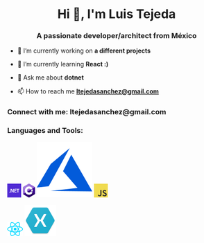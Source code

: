 <h1 align="center">Hi 👋, I'm Luis Tejeda</h1>
<h3 align="center">A passionate developer/architect from México</h3>

- 🔭 I’m currently working on **a different projects**

- 🌱 I’m currently learning **React :)**

- 💬 Ask me about **dotnet**

- 📫 How to reach me **ltejedasanchez@gmail.com**

<h3 align="left">Connect with me: ltejedasanchez@gmail.com</h3>
<h3 align="left">Languages and Tools:</h3>
 
 
  
<a href="https://dotnet.microsoft.com/" title="dotNet"><img src="icons/dotnet.png" /></a>
<a href="http://csharp.net/" title="C#"><img src="icons/csharp.png" /></a>
<a href="https://azure.microsoft.com/en-in/" title="Azure"><img src="icons/azure.svg" /></a>
<a href="https://en.wikipedia.org/wiki/JavaScript" title="JavaScript"><img src="icons/javascript.png" /></a>

<a href="https://reactjs.org/" title="React"><img src="icons/react.png" /></a>
<a href="https://dotnet.microsoft.com/apps/xamarin" title="Xamarin"><img src="icons/xamarin.png" /></a>
 
